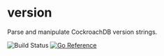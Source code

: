 # version
Parse and manipulate CockroachDB version strings.

![Build Status](https://github.com/cockroachdb/version/actions/workflows/ci.yaml/badge.svg?branch=master)
[![Go Reference](https://pkg.go.dev/badge/github.com/cockroachdb/version.svg)](https://pkg.go.dev/github.com/cockroachdb/version)
